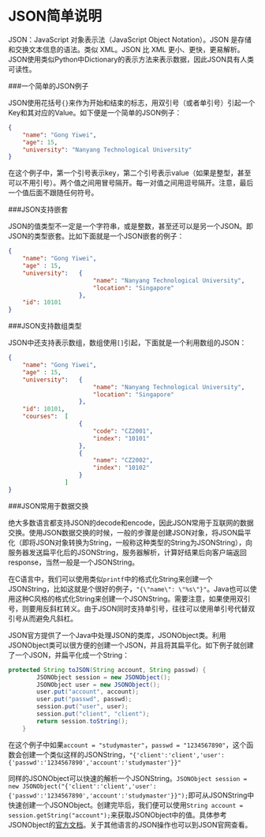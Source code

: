 JSON简单说明
===

JSON：JavaScript 对象表示法（JavaScript Object Notation）。JSON 是存储和交换文本信息的语法。类似 XML。JSON 比 XML 更小、更快，更易解析。JSON使用类似Python中Dictionary的表示方法来表示数据，因此JSON具有人类可读性。

###一个简单的JSON例子

JSON使用花括号`{}`来作为开始和结束的标志，用双引号（或者单引号）引起一个Key和其对应的Value。如下便是一个简单的JSON例子：

```JSON
{
	"name": "Gong Yiwei",
	"age": 15,
	"university": "Nanyang Technological University"
}
```

在这个例子中，第一个引号表示key，第二个引号表示value（如果是整型，甚至可以不用引号）。两个值之间用冒号隔开。每一对值之间用逗号隔开。注意，最后一个值后面不跟随任何符号。

###JSON支持嵌套

JSON的值类型不一定是一个字符串，或是整数，甚至还可以是另一个JSON。即JSON的类型嵌套。比如下面就是一个JSON嵌套的例子：

```JSON
{
	"name": "Gong Yiwei",
	"age" : 15,
	"university": 	{
						"name": "Nanyang Technological University",
						"location": "Singapore"
					},
	"id": 10101
}
```

###JSON支持数组类型

JSON中还支持表示数组，数组使用`[]`引起，下面就是一个利用数组的JSON：

```JSON
{
	"name": "Gong Yiwei",
	"age" : 15,
	"university": 	{
						"name": "Nanyang Technological University",
						"location": "Singapore"
					},
	"id": 10101,
	"courses": 	[
					{
						"code": "CZ2001",
						"index": "10101"
					},
					{
						"name": "CZ2002",
						"index": "10102"
					}
				]
}
```

###JSON常用于数据交换

绝大多数语言都支持JSON的decode和encode，因此JSON常用于互联网的数据交换。使用JSON数据交换的时候，一般的步骤是创建JSON对象，将JSON扁平化（即将JSON对象转换为String，一般称这种类型的String为JSONString），向服务器发送扁平化后的JSONString，服务器解析，计算好结果后向客户端返回response，当然一般是一个JSONString。

在C语言中，我们可以使用类似`printf`中的格式化String来创建一个JSONString，比如这就是个很好的例子，`"{\"name\": \"%s\"}"`。Java也可以使用这种C风格的格式化String来创建一个JSONString。需要注意，如果使用双引号，则要用反斜杠转义。由于JSON同时支持单引号，往往可以使用单引号代替双引号从而避免凡斜杠。

JSON官方提供了一个Java中处理JSON的类库，JSONObject类。利用JSONObject类可以很方便的创建一个JSON，并且将其扁平化。如下例子就创建了一个JSON，并扁平化成一个String：

```Java
protected String toJSON(String account, String passwd) {
		JSONObject session = new JSONObject();
		JSONObject user = new JSONObject();
		user.put("account", account);
		user.put("passwd", passwd);
		session.put("user", user);
		session.put("client", "client");
		return session.toString();
	}
```
在这个例子中如果`account = "studymaster"`，`passwd = "1234567890"`，这个函数会创建一个类似这样的JSONString，`"{'client':'client','user':{'passwd':'1234567890','account':'studymaster'}}"`

同样的JSONObject可以快速的解析一个JSONString。`JSONObject session = new JSONObject("{'client':'client','user':{'passwd':'1234567890','account':'studymaster'}}");`即可从JSONString中快速创建一个JSONObject。创建完毕后，我们便可以使用`String account = session.getString("account");`来获取JSONObject中的值。具体参考JSONObject的[官方文档](http://www.json.org/java/index.html)。关于其他语言的JSON操作也可以到JSON官网查看。